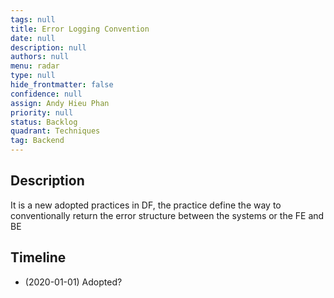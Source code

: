 ```yaml
---
tags: null
title: Error Logging Convention
date: null
description: null
authors: null
menu: radar
type: null
hide_frontmatter: false
confidence: null
assign: Andy Hieu Phan
priority: null
status: Backlog
quadrant: Techniques
tag: Backend
---
```


## Description
It is a new adopted practices in DF, the practice define the way to conventionally return the error structure between the systems or the FE and BE

## Timeline
* (2020-01-01) Adopted?